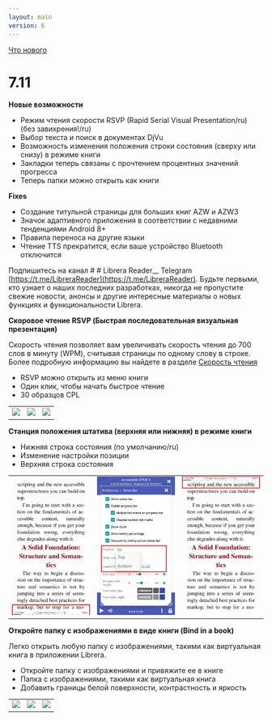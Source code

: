 ```yaml
---
layout: main
version: 6
---
```

[Что нового](/wiki/what-is-new/ru)

# 7.11

__Новые возможности__

* Режим чтения скорости RSVP (Rapid Serial Visual Presentation/ru) (без завихрения!/ru)
* Выбор текста и поиск в документах DjVu
* Возможность изменения положения строки состояния (сверху или снизу) в режиме книги
* Закладки теперь связаны с прочтением процентных значений прогресса
* Теперь папки можно открыть как книги

__Fixes__

* Создание титульной страницы для больших книг AZW и AZW3
* Значок адаптивного приложения в соответствии с недавними тенденциями Android 8+
* Правила переноса на другие языки
* Чтение TTS прекратится, если ваше устройство Bluetooth отключится

Подпишитесь на канал # # Librera Reader__ Telegram [https://t.me/LibreraReader](https://t.me/LibreraReader). Будьте первыми, кто узнает о наших последних разработках, никогда не пропустите свежие новости, анонсы и другие интересные материалы о новых функциях и функциональности Librera.


__Скоровое чтение RSVP (Быстрая последовательная визуальная презентация)__

Скорость чтения позволяет вам увеличивать скорость чтения до 700 слов в минуту (WPM), считывая страницы по одному слову в строке.
Более подробную информацию вы найдете в разделе [Скорость чтения](/wiki/manual/Rapid-Serial-Visual-Presentation/ru)


* RSVP можно открыть из меню книги
* Один клик, чтобы начать быстрое чтение
* 30 образцов CPL

||||
|-|-|-|
|![](/wiki/manual/Rapid-Serial-Visual-Presentation/1.png)|![](/wiki/manual/Rapid-Serial-Visual-Presentation/2.png)|![](/wiki/manual/Rapid-Serial-Visual-Presentation/3.png)|

__Станция положения штатива (верхняя или нижняя) в режиме книги__

* Нижняя строка состояния (по умолчанию/ru)
* Изменение настройки позиции
* Верхняя строка состояния

||||
|-|-|-|
|![](1.png)|![](2.png)|![](3.png)|


__Откройте папку с изображениями в виде книги (Bind in a book)__

Легко открыть любую папку с изображениями, такими как виртуальная книга в приложении Librera.


* Откройте папку с изображениями и привяжите ее в книге
* Папка с изображениями, такими как виртуальная книга
* Добавить границы белой поверхности, контрастность и яркость

||||
|-|-|-|
|![](/wiki/manual/Open-Folder-With-Images-As-A-Book/1.png)|![](/wiki/manual/Open-Folder-With-Images-As-A-Book/2.png)|![](/wiki/manual/Open-Folder-With-Images-As-A-Book/3.png)|



